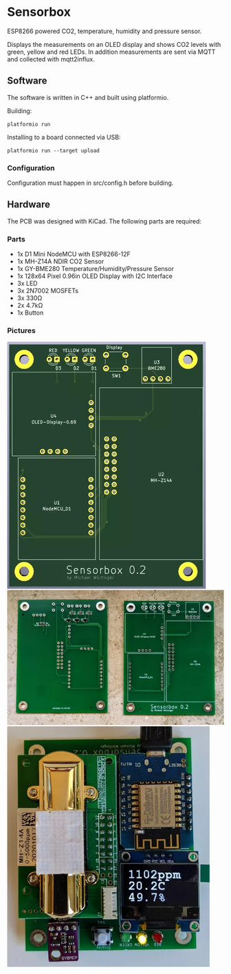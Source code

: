 # Sensorbox
ESP8266 powered CO2, temperature, humidity and pressure sensor.

Displays the measurements on an OLED display and shows CO2 levels with green, yellow and red LEDs.
In addition measurements are sent via MQTT and collected with mqtt2influx.

## Software
The software is written in C++ and built using platformio.

Building:
```
platformio run
```

Installing to a board connected via USB:
```
platformio run --target upload
```

### Configuration
Configuration must happen in src/config.h before building.

## Hardware
The PCB was designed with KiCad. The following parts are required:

### Parts
- 1x D1 Mini NodeMCU with ESP8266-12F
- 1x MH-Z14A NDIR CO2 Sensor
- 1x GY-BME280 Temperature/Humidity/Pressure Sensor
- 1x 128x64 Pixel 0.96in OLED Display with I2C Interface
- 3x LED
- 3x 2N7002 MOSFETs
- 3x 330Ω
- 2x 4.7kΩ
- 1x Button

### Pictures
![Rendered PCB](/doc/img/pcb-render.webp)
![PCB Front and Back](/doc/img/pcb-front-and-back.webp)
![Assembled PCB](/doc/img/pcb-assembled.webp)
